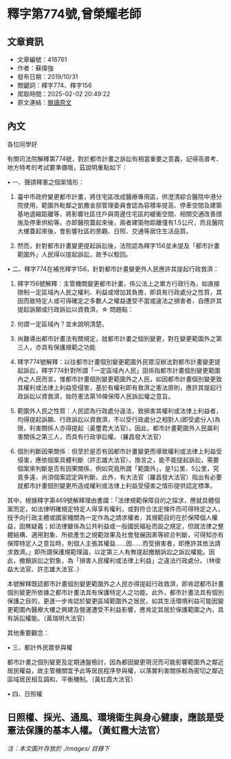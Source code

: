 # 釋字第774號,曾榮耀老師

## 文章資訊
- 文章編號：416761
- 作者：蘇偉強
- 發布日期：2019/10/31
- 關鍵詞：釋字774、釋字156
- 爬取時間：2025-02-02 20:49:22
- 原文連結：[閱讀原文](https://real-estate.get.com.tw/Columns/detail.aspx?no=416761)

## 內文
各位同學好

有關司法院解釋第774號，對於都市計畫之訴訟有相當重要之意義，記得高普考、地方特考的考試要準備哦，茲說明重點如下：

• 一、聲請釋憲之個案情形：

1. 臺中市政府變更都市計畫，將住宅區改成醫療專用區，供澄清綜合醫院中港分院使用，範圍外毗鄰之凱撒金邸管理委員會認為容積率提高、停車空間及建築基地退縮距離等，將影響社區住戶與周邊住宅區的緩衝空間、相關交通改善措施及停車供給等。亦即醫院蓋起來後，兩者建築物距離僅有1.5公尺，而且醫院大樓蓋起來後，會影響社區的景觀、日照、交通等居住生活品質。

2. 然而，針對都市計畫變更提起訴訟後，法院認為釋字156並未提及「都市計畫範圍外」人民得以提起訴訟，故予以駁回。

• 二、釋字774在補充釋字156，針對都市計畫變更外人民應許其提起行政救濟：

1. 釋字156號解釋：主管機關變更都市計畫，係公法上之單方行政行為，如直接限制一定區域內人民之權利、利益或增加其負擔，即具有行政處分之性質，其因而致特定人或可得確定之多數人之權益遭受不當或違法之損害者，自應許其提起訴願或行政訴訟以資救濟。☆ 問題點：

1. 何謂一定區域內？並未說明清楚。

2. 尚難導出都市計畫法有關規定，就都市計畫之個別變更，對在變更範圍外之第三人，亦具有保護規範之功能

2. 釋字774號解釋：以往都市計畫個別變更範圍外民眾沒辦法對都市計畫變更提起訴訟，釋字774針對所謂「一定區域內人民」固係指都市計畫個別變更範圍內之人民而言，惟都市計畫個別變更範圍外之人民，如因都市計畫個別變更致其權利或法律上利益受侵害，基於有權利即有救濟之憲法原則，應許其提起行政訴訟以資救濟，始符憲法第16條保障人民訴訟權之意旨。

3. 範圍外人民之性質：人民認為行政處分違法，致損害其權利或法律上利益者，均得提起訴願、行政訴訟以資救濟，不以受行政處分之相對人(即受處分人)為限，利害關係人亦得提起（黃璽君大法官）。因此，都市計畫範圍外人民屬利害關係之第三人，而具有行政爭訟權。（羅昌發大法官）

4. 個別判斷因果關係：但至於是否有因都市計畫變更而導致權利或法律上利益受侵害，應依個案具體判斷（許志雄大法官）。換言之，能不能提起訴訟，需要個案來判斷是否有因果關係，例如究竟所謂「範圍外」，是1公里、5公里，究竟多遠，尚須個案認定與判斷。此外，有大法官（羅昌發大法官）指出有必要就都市計畫個別變更所造成權利或法律上利益受侵害之情形提供認定標準。

其中，根據釋字第469號解釋理由書謂：「法律規範保障目的之探求，應就具體個案而定，如法律明確規定特定人得享有權利，或對符合法定條件而可得特定之人，授予向行政主體或國家機關為一定作為之請求權者，其規範目的在於保障個人權益，固無疑義；如法律雖係為公共利益或一般國民福祉而設之規定，但就法律之整體結構、適用對象、所欲產生之規範效果及社會發展因素等綜合判斷，可得知亦有保障特定人之意旨時，則個人主張其權益……因……而受損害者，即應許其依法請求救濟。」即所謂保護規範理論，以定第三人有無提起撤銷訴訟之訴訟權能。因此，撤銷訴訟之對象，為「損害人民權利或法律上利益」之違法行政處分。（林俊益大法官、許志雄大法官..）

本號解釋既認都市計畫個別變更範圍外之人民亦得提起行政救濟，即肯認都市計畫個別變更所依據之都市計畫法具有保護特定人之功能。此外，都市計畫法具有個別保護之目的，更進一步肯認於變更區域範圍外之居民，如其生活環境利益可能因變更範圍內醫療大樓之興建及營運遭受不利益影響，應肯定其居於保護範圍之內，具有訴訟權能。（黃瑞明大法官）

其他重要觀念：

• 三、都計外民眾參與權

都市計畫之個別變更及定期通盤檢討，因為都因變更現況而可能影響範圍外之鄰近居民權益，故主管機關宜予此等居民程序參與權，以落實利害關係較為密切之鄰近區域居民相互調和、平衡機制。（黃虹霞大法官）

• 四、日照權

日照權、採光、通風、環境衛生與身心健康，應該是受憲法保護的基本人權。（黃虹霞大法官）
---
*注：本文圖片存放於 ./images/ 目錄下*
